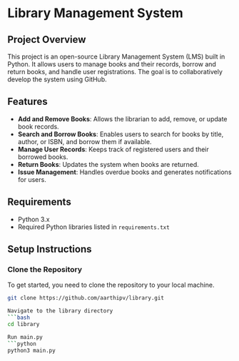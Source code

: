 # Library Management System

## Project Overview

This project is an open-source Library Management System (LMS) built in Python. It allows users to manage books and their records, borrow and return books, and handle user registrations. The goal is to collaboratively develop the system using GitHub.

## Features

- **Add and Remove Books**: Allows the librarian to add, remove, or update book records.
- **Search and Borrow Books**: Enables users to search for books by title, author, or ISBN, and borrow them if available.
- **Manage User Records**: Keeps track of registered users and their borrowed books.
- **Return Books**: Updates the system when books are returned.
- **Issue Management**: Handles overdue books and generates notifications for users.

## Requirements

- Python 3.x
- Required Python libraries listed in `requirements.txt`

## Setup Instructions

### Clone the Repository

To get started, you need to clone the repository to your local machine.

```bash
git clone https://github.com/aarthipv/library.git

Navigate to the library directory
```bash
cd library

Run main.py
```python
python3 main.py

